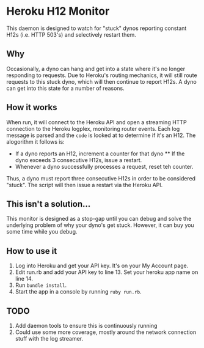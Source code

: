 # Heroku H12 Monitor

This daemon is designed to watch for "stuck" dynos reporting constant H12s (i.e. HTTP 503's) and selectively restart them.

## Why

Occasionally, a dyno can hang and get into a state where it's no longer responding to requests. Due to Heroku's routing mechanics, it will still route requests to this stuck dyno, which will then continue to report H12s. A dyno can get into this state for a number of reasons.

## How it works

When run, it will connect to the Heroku API and open a streaming HTTP connection to the Heroku logplex, monitoring router events. Each log message is parsed and the `code` is looked at to determine if it's an H12. The alogorithm it follows is:

  * If a dyno reports an H12, increment a counter for that dyno
  ** If the dyno exceeds 3 consecutive H12s, issue a restart.
  * Whenever a dyno successfully processes a request, reset teh counter.

Thus, a dyno must report three consecutive H12s in order to be considered "stuck". The script will then issue a restart via the Heroku API.

## This isn't a solution...

This monitor is designed as a stop-gap until you can debug and solve the underlying problem of why your dyno's get stuck. However, it can buy you some time while you debug.

## How to use it

1. Log into Heroku and get your API key. It's on your My Account page.
2. Edit run.rb and add your API key to line 13. Set your heroku app name on line 14.
3. Run `bundle install`.
4. Start the app in a console by running `ruby run.rb`.

## TODO

1. Add daemon tools to ensure this is continuously running
2. Could use some more coverage, mostly around the network connection stuff with the log streamer.
